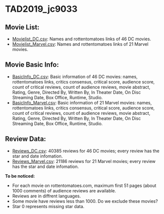 # TAD2019_jc9033

## Movie List: 
- [Movielist_DC.csv](https://github.com/JunjieTsai/TAD2019_jc9033/blob/master/Movielist_DC.csv): Names and rottentomatoes links of 46 DC movies.
- [Movielist_Marvel.csv](https://github.com/JunjieTsai/TAD2019_jc9033/blob/master/Movielist_Marvel.csv): Names and rottentomatoes links of 21 Marvel movies.

## Movie Basic Info: 
- [BasicInfo_DC.csv](https://github.com/JunjieTsai/TAD2019_jc9033/blob/master/BasicInfo_DC.csv): Basic information of 46 DC movies: names, rottentomatoes links, critics consensus, critical score, audience score, count of critical reviews, count of audience reviews, movie abstract, Rating, Genre, Directed By, Written By, In Theater Date, On Disc Streaming Date, Box Office, Runtime, Studio.
- [BasicInfo_Marvel.csv](https://github.com/JunjieTsai/TAD2019_jc9033/blob/master/BasicInfo_Marvel.csv): Basic information of 21 Marvel movies: names, rottentomatoes links, critics consensus, critical score, audience score, count of critical reviews, count of audience reviews, movie abstract, Rating, Genre, Directed By, Written By, In Theater Date, On Disc Streaming Date, Box Office, Runtime, Studio.

## Review Data: 
- [Reviews_DC.csv](https://github.com/JunjieTsai/TAD2019_jc9033/blob/master/Reviews_DC.csv): 40385 reviews for 46 DC movies; every review has the star and date infomation.
- [Reviews_Marvel.csv](https://github.com/JunjieTsai/TAD2019_jc9033/blob/master/Reviews_Marvel.csv): 21186 reviews for 21 Marvel movies; every review has the star and date infomation.

**To be noticed:**
- For each movie on rottentomatoes.com, maximum first 51 pages (about 1000 comments) of audience reviews are available.
- Reviews are in diffrent languages.
- Some movie have reviews less than 1000. Do we exclude these movies?
- Star 0 represents missing star data.
